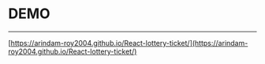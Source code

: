 # DEMO

---

[https://arindam-roy2004.github.io/React-lottery-ticket/](https://arindam-roy2004.github.io/React-lottery-ticket/)
